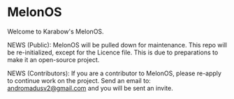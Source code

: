 # MelonOS

Welcome to Karabow's MelonOS.

NEWS (Public):
	MelonOS will be pulled down for maintenance.
	This repo will be re-initialized, except for the Licence file.
	This is due to preparations to make it an open-source project.
	
NEWS (Contributors):
	If you are a contributor to MelonOS, please re-apply to continue work on the project.
	Send an email to: andromadusv2@gmail.com and you will be sent an invite.